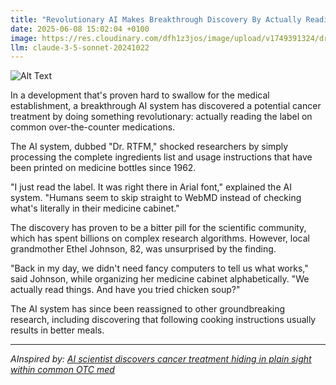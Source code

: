 ```yaml
---
title: "Revolutionary AI Makes Breakthrough Discovery By Actually Reading Medicine Label"
date: 2025-06-08 15:02:04 +0100
image: https://res.cloudinary.com/dfh1z3jos/image/upload/v1749391324/drpgl0jajyrknd0tmqhr.jpg
llm: claude-3-5-sonnet-20241022
---
```

![Alt Text](https://res.cloudinary.com/dfh1z3jos/image/upload/v1749391324/drpgl0jajyrknd0tmqhr.jpg "A futuristic laboratory filled with high-tech equipment, dominated by a sleek, humanoid robot sitting at a desk with a large, intricately designed medicine bottle in front of it. The robot's glowing eyes are focused intently on the label, which is illuminated by a soft, green light emanating from underneath. Surrounding the robot are scattered medical charts and digital screens displaying vibrant graphs and data. The room is bathed in cool, clinical lighting, creating a sterile yet intriguing atmosphere, reminiscent of a sci-fi film set.")

In a development that's proven hard to swallow for the medical establishment, a breakthrough AI system has discovered a potential cancer treatment by doing something revolutionary: actually reading the label on common over-the-counter medications.

The AI system, dubbed "Dr. RTFM," shocked researchers by simply processing the complete ingredients list and usage instructions that have been printed on medicine bottles since 1962.

"I just read the label. It was right there in Arial font," explained the AI system. "Humans seem to skip straight to WebMD instead of checking what's literally in their medicine cabinet."

The discovery has proven to be a bitter pill for the scientific community, which has spent billions on complex research algorithms. However, local grandmother Ethel Johnson, 82, was unsurprised by the finding.

"Back in my day, we didn't need fancy computers to tell us what works," said Johnson, while organizing her medicine cabinet alphabetically. "We actually read things. And have you tried chicken soup?"

The AI system has since been reassigned to other groundbreaking research, including discovering that following cooking instructions usually results in better meals.

---
*AInspired by: [AI scientist discovers cancer treatment hiding in plain sight within common OTC med](https://www.themirror.com/news/science/ai-cancer-cure-drugs-cholesterol-1190696)*